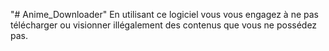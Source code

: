 "# Anime_Downloader" 
En utilisant ce logiciel vous vous engagez à ne pas télécharger ou visionner illégalement des contenus que vous ne possédez pas.
